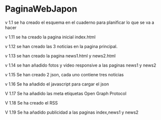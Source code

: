 # PaginaWebJapon

v 1.1 se ha creado el esquema en el cuaderno para planificar lo que se va a hacer

v 1.11 se ha creado la pagina inicial index.html

v 1.12 se han creado las 3 noticias en la pagina principal.

v 1.13 se han creado la pagina news1.html y news2.html

v 1.14 se han añadido fotos y video responsive a las paginas news1 y news2

v 1.15 Se han creado 2 json, cada uno contiene tres noticias

v 1.16 Se ha añadido el javascript para cargar el json

V 1.17 Se ha añadido las meta etiquetas Open Graph Protocol

V 1.18 Se ha creado el RSS

V 1.19 Se ha añadido publicidad a las paginas index,news1 y news2

